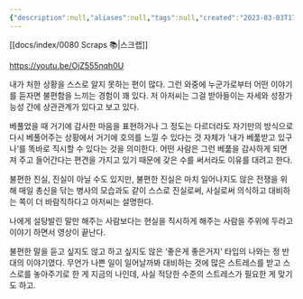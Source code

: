```yaml
---
{"description":null,"aliases":null,"tags":null,"created":"2023-03-03T17:06:04","updated":"2023-07-15T21:33:02","title":"불편한 진실을 피하지 말자 - 포프TV","dg-publish":true,"permalink":"/docs/불편한 진실을 피하지 말자 - 포프TV/","dgPassFrontmatter":true}
---
```


[[docs/index/0080 Scraps 📚\|스크랩]]

https://youtu.be/OjZ555nqh0U

내가 처한 상황을 스스로 알지 못하는 편이 많다. 그런 와중에 누군가로부터 어떤 이야기를 듣자면 불편함을 느끼는 경험이 꽤 있다. 저 아저씨는 그걸 받아들이는 자세와 성장가능성 간에 상관관계가 있다고 보고 있다.  
  
베풀었을 때 거기에 감사한 마음을 표현하거나 그 정도는 다르더라도 자기만의 방식으로 다시 베풀어주는 상황에서 거기에 호의를 느낄 수 있다는 것 자체가 ’내가 베풂받고 있구나‘를 똑바로 직시할 수 있다는 것을 의미한다. 어떤 사람은 그런 베풂을 감사하게 되면 져 주고 들어간다는 편견을 가지고 있기 때문에 갖은 수를 써서라도 이유를 대려고 한다.  
  
불편한 진실, 진실이 아닐 수도 있지만, 불편한 진실은 마치 일어나지도 않은 전쟁을 위해 매일 총신을 닦는 병사의 모습과도 같이 스스로 진실로써, 사실로써 의식하고 대비하는 쪽이 더 바람직하다고 아저씨는 설명한다.  
  
나에게 설탕발린 말만 해주는 사람보다는 현실을 직시하게 해주는 사람을 주위에 두라고 이야기 하면서 영상이 끝난다.  
  
불편한 말을 듣고 싶지도 않고 하고 싶지도 않은 ‘좋은게 좋은거지’ 타입의 나와는 정 반대의 이야기였다. 무언가 나쁜 일이 일어날까봐 대비하는 것에 많은 스트레스를 받고 스스로를 놓아주기로 한 게 지금의 나인데, 사실 적당한 수준의 스트레스가 필요한 게 맞기도 하고.
